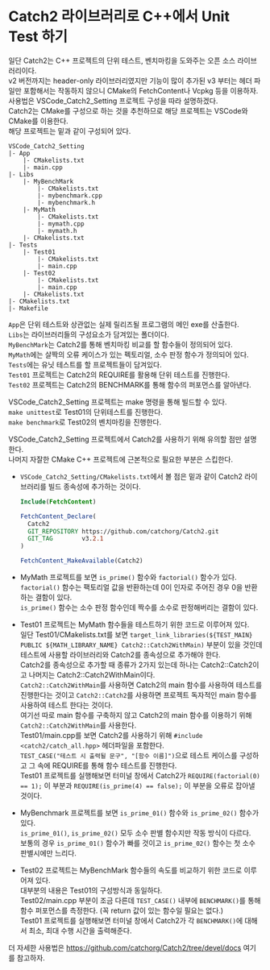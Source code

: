 # Catch2 라이브러리로 C++에서 Unit Test 하기

일단 Catch2는 C++ 프로젝트의 단위 테스트, 벤치마킹을 도와주는 오픈 소스 라이브러리이다.  
v2 버전까지는 header-only 라이브러리였지만 기능이 많이 추가된 v3 부터는 헤더 파일만 포함해서는 작동하지 않으니 CMake의 FetchContent나 Vcpkg 등을 이용하자.  
사용법은 VSCode_Catch2_Setting 프로젝트 구성을 따라 설명하겠다.  
Catch2는 CMake를 구성으로 하는 것을 추천하므로 해당 프로젝트는 VSCode와 CMake를 이용한다.  
해당 프로젝트는 밑과 같이 구성되어 있다.  
```
VSCode_Catch2_Setting
|- App
	|- CMakelists.txt
	|- main.cpp
|- Libs
	|- MyBenchMark
		|- CMakelists.txt
		|- mybenchmark.cpp
		|- mybenchmark.h
	|- MyMath
		|- CMakelists.txt
		|- mymath.cpp
		|- mymath.h
	|- CMakelists.txt
|- Tests
	|- Test01
		|- CMakelists.txt
		|- main.cpp
	|- Test02
		|- CMakelists.txt
		|- main.cpp
	|- CMakelists.txt
|- CMakelists.txt
|- Makefile
```
```App```은 단위 테스트와 상관없는 실제 릴리즈될 프로그램의 메인 exe를 산출한다.  
```Libs```는 라이브러리들의 구성요소가 담겨있는 폴더이다.  
```MyBenchMark```는 Catch2를 통해 벤치마킹 비교를 할 함수들이 정의되어 있다.  
```MyMath```에는 살짝의 오류 케이스가 있는 펙토리얼, 소수 판정 함수가 정의되어 있다.  
```Tests```에는 유닛 테스트를 할 프로젝트들이 담겨있다.  
```Test01``` 프로젝트는 Catch2의 REQUIRE를 활용해 단위 테스트를 진행한다.  
```Test02``` 프로젝트는 Catch2의 BENCHMARK를 통해 함수의 퍼포먼스를 알아낸다.  
  
VSCode_Catch2_Setting 프로젝트는 make 명령을 통해 빌드할 수 있다.  
```make unittest```로 Test01의 단위테스트를 진행한다.  
```make benchmark```로 Test02의 벤치마킹을 진행한다.  
  
VSCode_Catch2_Setting 프로젝트에서 Catch2를 사용하기 위해 유의할 점만 설명한다.  
나머지 자잘한 CMake C++ 프로젝트에 근본적으로 필요한 부분은 스킵한다.  
  
* ```VSCode_Catch2_Setting/CMakelists.txt```에서 볼 점은 밑과 같이 Catch2 라이브러리를 빌드 종속성에 추가하는 것이다.
	```cmake
	Include(FetchContent)

	FetchContent_Declare(
	  Catch2
	  GIT_REPOSITORY https://github.com/catchorg/Catch2.git
	  GIT_TAG        v3.2.1
	)

	FetchContent_MakeAvailable(Catch2)
	```

* MyMath 프로젝트를 보면 ```is_prime()``` 함수와 ```factorial()``` 함수가 있다.  
```factorial()``` 함수는 팩토리얼 값을 반환하는데 0이 인자로 주어진 경우 0을 반환하는 결함이 있다.  
```is_prime()``` 함수는 소수 판정 함수인데 짝수를 소수로 판정해버리는 결함이 있다.  
  
* Test01 프로젝트는 MyMath 함수들을 테스트하기 위한 코드로 이루어져 있다.  
일단 Test01/CMakelists.txt를 보면 ```target_link_libraries(${TEST_MAIN} PUBLIC ${MATH_LIBRARY_NAME} Catch2::Catch2WithMain)``` 부분이 있을 것인데 테스트에 사용할 라이브러리와 Catch2를 종속성으로 추가해야 한다.  
Catch2를 종속성으로 추가할 때 종류가 2가지 있는데 하나는 Catch2::Catch2이고 나머지는 Catch2::Catch2WithMain이다.   
```Catch2::Catch2WithMain```를 사용하면 Catch2의 main 함수를 사용하여 테스트를 진행한다는 것이고 ```Catch2::Catch2```를 사용하면 프로젝트 독자적인 main 함수를 사용하여 테스트 한다는 것이다.  
여기선 따로 main 함수를 구축하지 않고 Catch2의 main 함수를 이용하기 위해 ```Catch2::Catch2WithMain```를 사용한다.  
Test01/main.cpp를 보면 Catch2를 사용하기 위해 ```#include <catch2/catch_all.hpp>``` 헤더파일을 포함한다.  
```TEST_CASE("테스트 시 출력될 문구", "[함수 이름]")```으로 테스트 케이스를 구성하고 그 속에 REQUIRE를 통해 함수 테스트를 진행한다.  
Test01 프로젝트를 실행해보면 터미널 창에서 Catch2가 ```REQUIRE(factorial(0) == 1);``` 이 부분과 ```REQUIRE(is_prime(4) == false);``` 이 부분을 오류로 잡아낼 것이다.  

* MyBenchmark 프로젝트를 보면 ```is_prime_01()``` 함수와 ```is_prime_02()``` 함수가 있다.  
```is_prime_01()```, ```is_prime_02()``` 모두 소수 판별 함수지만 작동 방식이 다르다.  
보통의 경우 ```is_prime_01()``` 함수가 빠를 것이고 ```is_prime_02()``` 함수는 첫 소수 판별시에만 느리다.  

* Test02 프로젝트는 MyBenchMark 함수들의 속도를 비교하기 위한 코드로 이루어져 있다.  
대부분의 내용은 Test01의 구성방식과 동일하다.  
Test02/main.cpp 부분이 조금 다른데 ```TEST_CASE()``` 내부에 ```BENCHMARK()```를 통해 함수 퍼포먼스를 측정한다. (꼭 return 값이 있는 함수일 필요는 없다.)  
Test01 프로젝트를 실행해보면 터미널 창에서 Catch2가 각 ```BENCHMARK()```에 대해서 최소, 최대 수행 시간을 출력해준다.  

더 자세한 사용법은 https://github.com/catchorg/Catch2/tree/devel/docs 여기를 참고하자.
